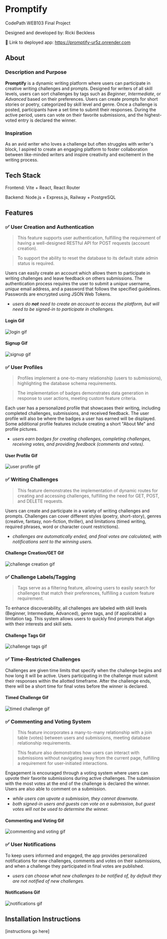 # Promptify

CodePath WEB103 Final Project

Designed and developed by: Ricki Beckless

🔗 Link to deployed app: https://promptify-ur5z.onrender.com

## About

### Description and Purpose

**Promptify** is a dynamic writing platform where users can participate in creative writing challenges and prompts. Designed for writers of all skill levels, users can sort challenges by tags such as *Beginner*, *Intermediate*, or *Advanced* based on their preferences. Users can create prompts for short stories or poetry, categorized by skill level and genre. Once a challenge is posted, participants have a set time to submit their responses. During the active period, users can vote on their favorite submissions, and the highest-voted entry is declared the winner.

### Inspiration

As an avid writer who loves a challenge but often struggles with writer's block, I aspired to create an engaging platform to foster collaboration between like-minded writers and inspire creativity and excitement in the writing process.

## Tech Stack

Frontend: Vite + React, React Router

Backend: Node.js + Express.js, Railway + PostgreSQL

## Features

### ✅ User Creation and Authentication

> This feature supports user authentication, fulfilling the requirement of having a well-designed RESTful API for POST requests (account creation).

> To support the ability to reset the database to its default state admin status is required.

Users can easily create an account which allows them to participate in writing challenges and leave feedback on others submissions. The authentication process requires the user to submit a *unique* username, *unique* email address, and a password that follows the specified guidelines. Passwords are encrypted using JSON Web Tokens.
- *users do **not** need to create an account to access the platform, but will need to be signed-in to participate in challenges.*

#### Login Gif
![login gif](./project_demos/features/user_login.gif)

#### Signup Gif
![signup gif](./project_demos/features/user_signup.gif)

### ✅ User Profiles

> Profiles implement a one-to-many relationship (users to submissions), highlighting the database schema requirements.

> The implementation of badges demonstrates data generation in response to user actions, meeting custom feature criteria.

Each user has a personalized profile that showcases their writing, including completed challenges, submissions, and received feedback. The user profile will also be where the badges a user has earned will be displayed. Some additional profile features include creating a short "About Me" and profile pictures.
- *users earn badges for creating challenges, completing challenges, receiving votes, and providing feedback (comments and votes).*

#### User Profile Gif
![user profile gif](./project_demos/features/user_profile.gif)

### ✅ Writing Challenges

> This feature demonstrates the implementation of dynamic routes for creating and accessing challenges, fulfilling the need for GET, POST, and DELETE requests.

Users can create and participate in a variety of writing challenges and prompts. Challenges can cover different styles (poetry, short-story), genres (creative, fantasy, non-fiction, thriller), and limitations (timed writing, required phrases, word or character count restrictions).
- *challenges are automatically ended, and final votes are calculated, with notifications sent to the winning users.*

#### Challenge Creation/GET Gif
![challenge creation gif](./project_demos/features/create_challenge.gif)

### ✅ Challenge Labels/Tagging

> Tags serve as a filtering feature, allowing users to easily search for challenges that match their preferences, fulfilling a custom feature requirement.

To enhance discoverability, all challenges are labeled with skill levels (Beginner, Intermediate, Advanced), genre tags, and (if applicable) a limitation tag. This system allows users to quickly find prompts that align with their interests and skill sets.

#### Challenge Tags Gif
![challenge tags gif](./project_demos/features/challenge_filters.gif)

### ✅ Time-Restricted Challenges

Challenges are given time limits that specify when the challenge begins and how long it will be active. Users participating in the challenge must submit their responses within the allotted timeframe. After the challenge ends, there will be a short time for final votes before the winner is declared.

#### Timed Challenge Gif
![timed challenge gif](./project_demos/features/timed_challenge.gif)

### ✅ Commenting and Voting System

> This feature incorporates a many-to-many relationship with a join table (votes) between users and submissions, meeting database relationship requirements.

> This feature also demonstrates how users can interact with submissions without navigating away from the current page, fulfilling a requirement for user-initiated interactions.

Engagement is encouraged through a voting system where users can upvote their favorite submissions during active challenges. The submission with the most votes at the end of the challenge is declared the winner. Users are also able to comment on a submission.
- *while users can upvote a submission, they cannot downvote.*
- *both signed-in users and guests can vote on a submission, but guest votes will not be used to determine the winner.*

#### Commenting and Voting Gif
![commenting and voting gif](./project_demos/features/give_feedback.gif)

### ✅ User Notifications

To keep users informed and engaged, the app provides personalized notifications for new challenges, comments and votes on their submissions, and when a challenge they participated in final votes are published.
- *users can choose what new challenges to be notified of, by default they are not notified of new challenges.*

#### Notifications Gif
![notifications gif](./project_demos/features/user_notifications.gif)

## Installation Instructions

[instructions go here]
